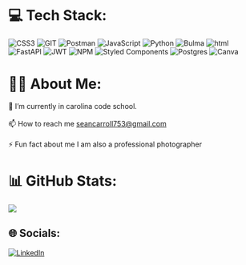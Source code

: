 # 💻 Tech Stack:
![CSS3](https://img.shields.io/badge/css3-%231572B6.svg?style=flat&logo=css3&logoColor=white) ![GIT](https://img.shields.io/badge/Git-fc6d26?style=flat&logo=git&logoColor=white) ![Postman](https://img.shields.io/badge/Postman-FF6C37?style=flat&logo=postman&logoColor=white) ![JavaScript](https://img.shields.io/badge/javascript-%23323330.svg?style=flat&logo=javascript&logoColor=%23F7DF1E) ![Python](https://img.shields.io/badge/python-3670A0?style=flat&logo=python&logoColor=ffdd54) ![Bulma](https://img.shields.io/badge/bulma-00D0B1?style=flat&logo=bulma&logoColor=white) ![html](https://img.shields.io/badge/html-%231572B6.svg?style=flat&logo=html&logoColor=white) ![FastAPI](https://img.shields.io/badge/FastAPI-005571?style=flat&logo=fastapi) ![JWT](https://img.shields.io/badge/JWT-black?style=flat&logo=JSON%20web%20tokens) ![NPM](https://img.shields.io/badge/NPM-%23CB3837.svg?style=flat&logo=npm&logoColor=white)  ![Styled Components](https://img.shields.io/badge/styled--components-DB7093?style=flat&logo=styled-components&logoColor=white)  ![Postgres](https://img.shields.io/badge/postgres-%23316192.svg?style=flat&logo=postgresql&logoColor=white) ![Canva](https://img.shields.io/badge/Canva-%2300C4CC.svg?style=flat&logo=Canva&logoColor=white)  

# 👋🏼 About Me:
🔭 I’m currently in carolina code school.<br><br>📫 How to reach me seancarroll753@gmail.com<br><br>⚡ Fun fact about me I am also a professional photographer<br>

# 📊 GitHub Stats:
![](https://github-readme-stats.vercel.app/api/top-langs/?username=macgyversean&theme=highcontrast&hide_border=false&include_all_commits=false&count_private=false&layout=compact)

## 🌐 Socials:
[![LinkedIn](https://img.shields.io/badge/LinkedIn-%230077B5.svg?logo=linkedin&logoColor=white)](https://www.linkedin.com/in/sean-carroll11/) 


<!-- Proudly created with GPRM ( https://gprm.itsvg.in ) -->
